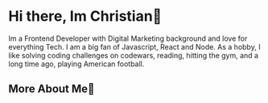 # Hi there, Im Christian👋

Im a Frontend Developer with Digital Marketing background and love for everything Tech. I am a big fan of Javascript, React and Node.
As a hobby, I like solving coding challenges on codewars, reading, hitting the gym, and a long time ago, playing American football.

## More About Me:woman:



<!--
**ChrisBaidoo/ChrisBaidoo** is a ✨ _special_ ✨ repository because its `README.md` (this file) appears on your GitHub profile.

#### Im a Frontend Developer with Digital Marketing background and love for everything Tech. I am a big fan of Javascript, React and Node.
As a hobby, I like solving coding challenges on codewars, reading, hitting the gym, and a long time ago, playing American football




More about me at iamdeveloper.com.

Here are some ideas to get you started:

- 🔭 I’m currently working on ...
- 🌱 I’m currently learning Typescript, Angular
- 👯 I’m looking to collaborate on ...
- 🤔 I’m looking for help with ...
- 💬 Ask me about ...
- 📫 How to reach me: ...
- 😄 Pronouns: he/him/his/
- ⚡ Fun fact: I speak spanish. 
-->
